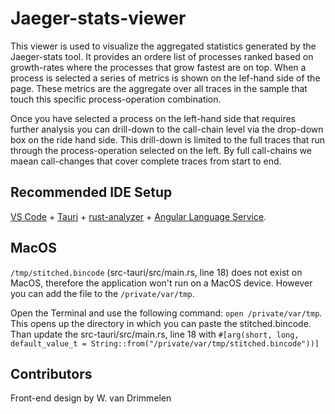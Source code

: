 # Jaeger-stats-viewer

This viewer is used to visualize the aggregated statistics generated by the Jaeger-stats tool. It provides an ordere list of processes ranked based on growth-rates where the processes that grow fastest are on top. When a process is selected a series of metrics is shown on the lef-hand side of the page. These metrics are the aggregate over all traces in the sample that touch this specific process-operation combination.

Once you have selected a process on the left-hand side that requires further analysis you can drill-down to the call-chain level via the drop-down box on the ride hand side. This drill-down is limited to the full traces that run through the process-operation selected on the left. By full call-chains we maean call-changes that cover complete traces from start to end.
## Recommended IDE Setup

[VS Code](https://code.visualstudio.com/) + [Tauri](https://marketplace.visualstudio.com/items?itemName=tauri-apps.tauri-vscode) + [rust-analyzer](https://marketplace.visualstudio.com/items?itemName=rust-lang.rust-analyzer) + [Angular Language Service](https://marketplace.visualstudio.com/items?itemName=Angular.ng-template).

## MacOS
`/tmp/stitched.bincode` (src-tauri/src/main.rs, line 18) does not exist on MacOS, therefore the application won't run on a MacOS device. However you can add the file to the `/private/var/tmp`.

Open the Terminal and use the following command: `open /private/var/tmp`.
This opens up the directory in which you can paste the stitched.bincode.
Than update the src-tauri/src/main.rs, line 18 with `#[arg(short, long, default_value_t = String::from("/private/var/tmp/stitched.bincode"))]`

## Contributors
Front-end design by W. van Drimmelen